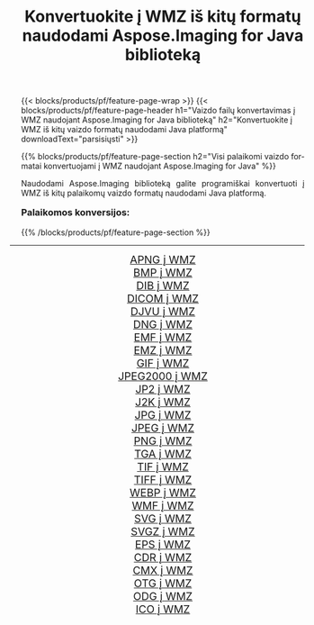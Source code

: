 ﻿---
title: Konvertuokite į WMZ iš kitų formatų naudodami Aspose.Imaging for Java biblioteką 
weight: 3920
url: /lt/java/conversion/to/wmz/ 
lang: lt
langdirlevel: 2
locales: zh-hans,ja,it,ru,de,es,fr,nl,id,lt,pl,pt,vi,tr,ko,zh-hant,ar,hi,th,sv,cs,uk,he
description: Naudodami Aspose.Imaging galite konvertuoti į WMZ iš kitų formatų naudodami Java
---

{{< blocks/products/pf/feature-page-wrap >}}
{{< blocks/products/pf/feature-page-header h1="Vaizdo failų konvertavimas į WMZ naudojant Aspose.Imaging for Java biblioteką" h2="Konvertuokite į WMZ iš kitų vaizdo formatų naudodami Java platformą" downloadText="parsisiųsti" >}}


{{% blocks/products/pf/feature-page-section  h2="Visi palaikomi vaizdo formatai konvertuojami į WMZ naudojant Aspose.Imaging for Java" %}}
<p align=justify>Naudodami Aspose.Imaging biblioteką galite programiškai konvertuoti į WMZ iš kitų palaikomų vaizdo formatų naudodami Java platformą.</p>
<h3 style="margin-top:16px;">
Palaikomos konversijos:
</h3>
{{% /blocks/products/pf/feature-page-section %}}
<div class="container-fluid productfamilypage bg-gray">
    <div class="convertypes bg-gray agp-content section">
        <div class="container">
		<hr style="margin-left:-20px;"/>
		<div class="row other-converters" style="gap: 10px;font-size: 19px;text-align:center;">
		    <div class='col-md-3 other-converter remove-lp remove-rp'><a href="/imaging/lt/java/conversion/apng-to-wmz/" style="padding:15px;">APNG į WMZ</a></div>
<div class='col-md-3 other-converter remove-lp remove-rp'><a href="/imaging/lt/java/conversion/bmp-to-wmz/" style="padding:15px;">BMP į WMZ</a></div>
<div class='col-md-3 other-converter remove-lp remove-rp'><a href="/imaging/lt/java/conversion/dib-to-wmz/" style="padding:15px;">DIB į WMZ</a></div>
<div class='col-md-3 other-converter remove-lp remove-rp'><a href="/imaging/lt/java/conversion/dicom-to-wmz/" style="padding:15px;">DICOM į WMZ</a></div>
<div class='col-md-3 other-converter remove-lp remove-rp'><a href="/imaging/lt/java/conversion/djvu-to-wmz/" style="padding:15px;">DJVU į WMZ</a></div>
<div class='col-md-3 other-converter remove-lp remove-rp'><a href="/imaging/lt/java/conversion/dng-to-wmz/" style="padding:15px;">DNG į WMZ</a></div>
<div class='col-md-3 other-converter remove-lp remove-rp'><a href="/imaging/lt/java/conversion/emf-to-wmz/" style="padding:15px;">EMF į WMZ</a></div>
<div class='col-md-3 other-converter remove-lp remove-rp'><a href="/imaging/lt/java/conversion/emz-to-wmz/" style="padding:15px;">EMZ į WMZ</a></div>
<div class='col-md-3 other-converter remove-lp remove-rp'><a href="/imaging/lt/java/conversion/gif-to-wmz/" style="padding:15px;">GIF į WMZ</a></div>
<div class='col-md-3 other-converter remove-lp remove-rp'><a href="/imaging/lt/java/conversion/jpeg2000-to-wmz/" style="padding:15px;">JPEG2000 į WMZ</a></div>
<div class='col-md-3 other-converter remove-lp remove-rp'><a href="/imaging/lt/java/conversion/jp2-to-wmz/" style="padding:15px;">JP2 į WMZ</a></div>
<div class='col-md-3 other-converter remove-lp remove-rp'><a href="/imaging/lt/java/conversion/j2k-to-wmz/" style="padding:15px;">J2K į WMZ</a></div>
<div class='col-md-3 other-converter remove-lp remove-rp'><a href="/imaging/lt/java/conversion/jpg-to-wmz/" style="padding:15px;">JPG į WMZ</a></div>
<div class='col-md-3 other-converter remove-lp remove-rp'><a href="/imaging/lt/java/conversion/jpeg-to-wmz/" style="padding:15px;">JPEG į WMZ</a></div>
<div class='col-md-3 other-converter remove-lp remove-rp'><a href="/imaging/lt/java/conversion/png-to-wmz/" style="padding:15px;">PNG į WMZ</a></div>
<div class='col-md-3 other-converter remove-lp remove-rp'><a href="/imaging/lt/java/conversion/tga-to-wmz/" style="padding:15px;">TGA į WMZ</a></div>
<div class='col-md-3 other-converter remove-lp remove-rp'><a href="/imaging/lt/java/conversion/tif-to-wmz/" style="padding:15px;">TIF į WMZ</a></div>
<div class='col-md-3 other-converter remove-lp remove-rp'><a href="/imaging/lt/java/conversion/tiff-to-wmz/" style="padding:15px;">TIFF į WMZ</a></div>
<div class='col-md-3 other-converter remove-lp remove-rp'><a href="/imaging/lt/java/conversion/webp-to-wmz/" style="padding:15px;">WEBP į WMZ</a></div>
<div class='col-md-3 other-converter remove-lp remove-rp'><a href="/imaging/lt/java/conversion/wmf-to-wmz/" style="padding:15px;">WMF į WMZ</a></div>
<div class='col-md-3 other-converter remove-lp remove-rp'><a href="/imaging/lt/java/conversion/svg-to-wmz/" style="padding:15px;">SVG į WMZ</a></div>
<div class='col-md-3 other-converter remove-lp remove-rp'><a href="/imaging/lt/java/conversion/svgz-to-wmz/" style="padding:15px;">SVGZ į WMZ</a></div>
<div class='col-md-3 other-converter remove-lp remove-rp'><a href="/imaging/lt/java/conversion/eps-to-wmz/" style="padding:15px;">EPS į WMZ</a></div>
<div class='col-md-3 other-converter remove-lp remove-rp'><a href="/imaging/lt/java/conversion/cdr-to-wmz/" style="padding:15px;">CDR į WMZ</a></div>
<div class='col-md-3 other-converter remove-lp remove-rp'><a href="/imaging/lt/java/conversion/cmx-to-wmz/" style="padding:15px;">CMX į WMZ</a></div>
<div class='col-md-3 other-converter remove-lp remove-rp'><a href="/imaging/lt/java/conversion/otg-to-wmz/" style="padding:15px;">OTG į WMZ</a></div>
<div class='col-md-3 other-converter remove-lp remove-rp'><a href="/imaging/lt/java/conversion/odg-to-wmz/" style="padding:15px;">ODG į WMZ</a></div>
<div class='col-md-3 other-converter remove-lp remove-rp'><a href="/imaging/lt/java/conversion/ico-to-wmz/" style="padding:15px;">ICO į WMZ</a></div>
                </div>
        </div>
    </div>
</div>
<br/>

